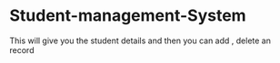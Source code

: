 # Student-management-System
This will give you the student details and then you can add , delete an record
